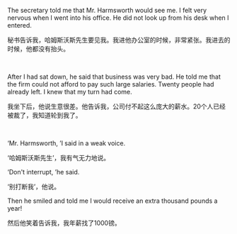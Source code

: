 The secretary told me that Mr. Harmsworth would see me. I felt very nervous when I went into his office. He did not look up from his desk when I entered.

秘书告诉我，哈姆斯沃斯先生要见我。我进他办公室的时候，非常紧张。我进去的时候，他都没有抬头。

    



After I had sat down, he said that business was very bad. He told me that the firm could not afford to pay such large salaries. Twenty people had already left. I knew that my turn had come.

我坐下后，他说生意很差。他告诉我，公司付不起这么庞大的薪水。20个人已经被裁了，我知道轮到我了。

    



‘Mr. Harmsworth, ’I said in a weak voice.

‘哈姆斯沃斯先生’，我有气无力地说。

‘Don't interrupt, ’he said.

‘别打断我’，他说。

Then he smiled and told me I would receive an extra thousand pounds a year!

然后他笑着告诉我，我年薪找了1000镑。
